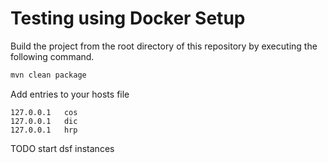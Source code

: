 # Testing using Docker Setup

Build the project from the root directory of this repository by executing the following command.

```sh
mvn clean package
```

Add entries to your hosts file
```
127.0.0.1	cos
127.0.0.1	dic
127.0.0.1	hrp
```

TODO start dsf instances